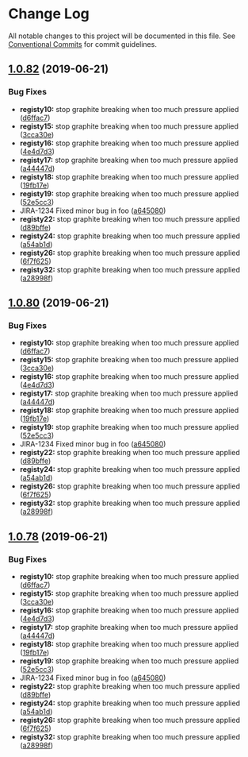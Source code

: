# Change Log

All notable changes to this project will be documented in this file.
See [Conventional Commits](https://conventionalcommits.org) for commit guidelines.

## [1.0.82](https://github.com/serdartkm/webrtc-monorepo/compare/v1.0.81...v1.0.82) (2019-06-21)


### Bug Fixes

* **registy10:** stop graphite breaking when too much pressure applied ([d6ffac7](https://github.com/serdartkm/webrtc-monorepo/commit/d6ffac7))
* **registy15:** stop graphite breaking when too much pressure applied ([3cca30e](https://github.com/serdartkm/webrtc-monorepo/commit/3cca30e))
* **registy16:** stop graphite breaking when too much pressure applied ([4e4d7d3](https://github.com/serdartkm/webrtc-monorepo/commit/4e4d7d3))
* **registy17:** stop graphite breaking when too much pressure applied ([a44447d](https://github.com/serdartkm/webrtc-monorepo/commit/a44447d))
* **registy18:** stop graphite breaking when too much pressure applied ([19fb17e](https://github.com/serdartkm/webrtc-monorepo/commit/19fb17e))
* **registy19:** stop graphite breaking when too much pressure applied ([52e5cc3](https://github.com/serdartkm/webrtc-monorepo/commit/52e5cc3))
* JIRA-1234 Fixed minor bug in foo ([a645080](https://github.com/serdartkm/webrtc-monorepo/commit/a645080))
* **registy22:** stop graphite breaking when too much pressure applied ([d89bffe](https://github.com/serdartkm/webrtc-monorepo/commit/d89bffe))
* **registy24:** stop graphite breaking when too much pressure applied ([a54ab1d](https://github.com/serdartkm/webrtc-monorepo/commit/a54ab1d))
* **registy26:** stop graphite breaking when too much pressure applied ([6f7f625](https://github.com/serdartkm/webrtc-monorepo/commit/6f7f625))
* **registy32:** stop graphite breaking when too much pressure applied ([a28998f](https://github.com/serdartkm/webrtc-monorepo/commit/a28998f))





## [1.0.80](https://github.com/serdartkm/webrtc-monorepo/compare/v1.0.81...v1.0.80) (2019-06-21)


### Bug Fixes

* **registy10:** stop graphite breaking when too much pressure applied ([d6ffac7](https://github.com/serdartkm/webrtc-monorepo/commit/d6ffac7))
* **registy15:** stop graphite breaking when too much pressure applied ([3cca30e](https://github.com/serdartkm/webrtc-monorepo/commit/3cca30e))
* **registy16:** stop graphite breaking when too much pressure applied ([4e4d7d3](https://github.com/serdartkm/webrtc-monorepo/commit/4e4d7d3))
* **registy17:** stop graphite breaking when too much pressure applied ([a44447d](https://github.com/serdartkm/webrtc-monorepo/commit/a44447d))
* **registy18:** stop graphite breaking when too much pressure applied ([19fb17e](https://github.com/serdartkm/webrtc-monorepo/commit/19fb17e))
* **registy19:** stop graphite breaking when too much pressure applied ([52e5cc3](https://github.com/serdartkm/webrtc-monorepo/commit/52e5cc3))
* JIRA-1234 Fixed minor bug in foo ([a645080](https://github.com/serdartkm/webrtc-monorepo/commit/a645080))
* **registy22:** stop graphite breaking when too much pressure applied ([d89bffe](https://github.com/serdartkm/webrtc-monorepo/commit/d89bffe))
* **registy24:** stop graphite breaking when too much pressure applied ([a54ab1d](https://github.com/serdartkm/webrtc-monorepo/commit/a54ab1d))
* **registy26:** stop graphite breaking when too much pressure applied ([6f7f625](https://github.com/serdartkm/webrtc-monorepo/commit/6f7f625))
* **registy32:** stop graphite breaking when too much pressure applied ([a28998f](https://github.com/serdartkm/webrtc-monorepo/commit/a28998f))





## [1.0.78](https://github.com/serdartkm/webrtc-monorepo/compare/v1.0.81...v1.0.78) (2019-06-21)


### Bug Fixes

* **registy10:** stop graphite breaking when too much pressure applied ([d6ffac7](https://github.com/serdartkm/webrtc-monorepo/commit/d6ffac7))
* **registy15:** stop graphite breaking when too much pressure applied ([3cca30e](https://github.com/serdartkm/webrtc-monorepo/commit/3cca30e))
* **registy16:** stop graphite breaking when too much pressure applied ([4e4d7d3](https://github.com/serdartkm/webrtc-monorepo/commit/4e4d7d3))
* **registy17:** stop graphite breaking when too much pressure applied ([a44447d](https://github.com/serdartkm/webrtc-monorepo/commit/a44447d))
* **registy18:** stop graphite breaking when too much pressure applied ([19fb17e](https://github.com/serdartkm/webrtc-monorepo/commit/19fb17e))
* **registy19:** stop graphite breaking when too much pressure applied ([52e5cc3](https://github.com/serdartkm/webrtc-monorepo/commit/52e5cc3))
* JIRA-1234 Fixed minor bug in foo ([a645080](https://github.com/serdartkm/webrtc-monorepo/commit/a645080))
* **registy22:** stop graphite breaking when too much pressure applied ([d89bffe](https://github.com/serdartkm/webrtc-monorepo/commit/d89bffe))
* **registy24:** stop graphite breaking when too much pressure applied ([a54ab1d](https://github.com/serdartkm/webrtc-monorepo/commit/a54ab1d))
* **registy26:** stop graphite breaking when too much pressure applied ([6f7f625](https://github.com/serdartkm/webrtc-monorepo/commit/6f7f625))
* **registy32:** stop graphite breaking when too much pressure applied ([a28998f](https://github.com/serdartkm/webrtc-monorepo/commit/a28998f))
